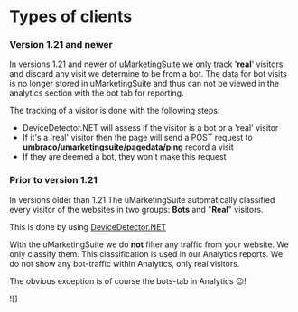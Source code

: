 # Types of clients

### Version 1.21 and newer

In versions 1.21 and newer of uMarketingSuite we only track '**real**' visitors and discard any visit we determine to be from a bot. The data for bot visits is no longer stored in uMarketingSuite and thus can not be viewed in the analytics section with the bot tab for reporting.

The tracking of a visitor is done with the following steps:

- DeviceDetector.NET will assess if the visitor is a bot or a 'real' visitor
- If it's a 'real' visitor then the page will send a POST request to **umbraco/umarketingsuite/pagedata/ping** record a visit
- If they are deemed a bot, they won't make this request

### Prior to version 1.21

In versions older than 1.21 The uMarketingSuite automatically classified every visitor of the websites in two groups: **Bots** and "**Real**" visitors.

This is done by using [DeviceDetector.NET](https://github.com/totpero/DeviceDetector.NET)

With the uMarketingSuite we do **not** filter any traffic from your website. We only classify them. This classification is used in our Analytics reports. We do not show any bot-traffic within Analytics, only real visitors.

The obvious exception is of course the bots-tab in Analytics 😉!

![]
